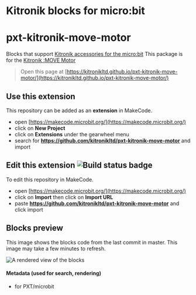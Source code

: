 # Kitronik blocks for micro:bit

# pxt-kitronik-move-motor

Blocks that support [Kitronik accessories for the micro:bit](https://www.kitronik.co.uk/microbit.html)
This package is for the [Kitronik :MOVE Motor](https://www.kitronik.co.uk/5683)



> Open this page at [https://kitronikltd.github.io/pxt-kitronik-move-motor/](https://kitronikltd.github.io/pxt-kitronik-move-motor/)

## Use this extension

This repository can be added as an **extension** in MakeCode.

* open [https://makecode.microbit.org/](https://makecode.microbit.org/)
* click on **New Project**
* click on **Extensions** under the gearwheel menu
* search for **https://github.com/kitronikltd/pxt-kitronik-move-motor** and import

## Edit this extension ![Build status badge](https://github.com/kitronikltd/pxt-kitronik-move-motor/workflows/MakeCode/badge.svg)

To edit this repository in MakeCode.

* open [https://makecode.microbit.org/](https://makecode.microbit.org/)
* click on **Import** then click on **Import URL**
* paste **https://github.com/kitronikltd/pxt-kitronik-move-motor** and click import

## Blocks preview

This image shows the blocks code from the last commit in master.
This image may take a few minutes to refresh.

![A rendered view of the blocks](https://github.com/kitronikltd/pxt-kitronik-move-motor/raw/master/.github/makecode/blocks.png)

#### Metadata (used for search, rendering)

* for PXT/microbit
<script src="https://makecode.com/gh-pages-embed.js"></script><script>makeCodeRender("{{ site.makecode.home_url }}", "{{ site.github.owner_name }}/{{ site.github.repository_name }}");</script>
